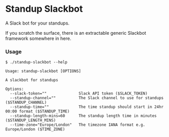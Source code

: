# Standup Slackbot

A Slack bot for your standups.

If you scratch the surface, there is an extractable generic Slackbot framework somewhere in here.

### Usage

```
$ ./standup-slackbot --help

Usage: standup-slackbot [OPTIONS]

A slackbot for standups

Options:
  --slack-token=""              Slack API token ($SLACK_TOKEN)
  --standup-channel=""          The Slack channel to use for standups ($STANDUP_CHANNEL)
  --standup-time=""             The time standup should start in 24hr 00:00 format ($STANDUP_TIME)
  --standup-length-mins=60      The standup length time in minutes ($STANDUP_LENGTH_MINS)
  --time-zone="Europe/London"   The timezone IANA format e.g. Europe/London ($TIME_ZONE)
```

